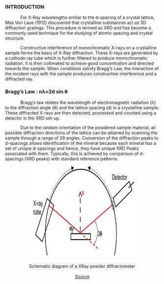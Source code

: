 ### INTRODUCTION<br>

<p style="text-indent:50px;">For X-Ray wavelengths similar to the d-spacing of a crystal lattice, Max Von Laue (1912) discovered that crystalline substances act as 3D diffraction gratings. This procedure is termed as XRD and has become a commonly used technique for the studying of atomic spacing and crystal structure.</p>



<p style="text-indent:50px;">Constructive interference of monochromatic X-rays on a crystalline sample forms the basis of X-Ray diffraction. These X-rays are generated by a cathode ray tube which is further filtered to produce monochromatic radiation. It is then collimated to achieve good concentration and directed towards the sample. When conditions satisfy Bragg's Law, the interaction of the incident rays with the sample produces constructive interference and a diffracted ray.
</p>

### Bragg’s Law : nλ=2d sin θ

<p style="text-indent:50px;">
Bragg’s law relates the wavelength of electromagnetic radiation (λ) to the diffraction angle (θ) and the lattice spacing (d) in a crystalline sample. These diffracted X-rays are then detected, processed and counted using a detector in the XRD set-up. 
</p>

<p style="text-indent:50px;">
Due to the random orientation of the powdered sample material, all possible diffraction directions of the lattice can be attained by scanning the sample through a range of 2θ angles. Conversion of the diffraction peaks to d-spacings allows identification of the mineral because each mineral has a set of unique d-spacings and hence, they have unique XRD Peaks associated with them. Typically, this is achieved by comparison of d-spacings (XRD peaks) with standard reference patterns.
</p>


<center><img src="images/image1.png" style=" margin-left: auto;margin-right: auto;" width="70%" height="300px"></center><br>
<center>Schematic diagram of a XRay powder diffractometer</center><br>
<center><a href="http://prism.mit.edu/xray/Basics%20of%20X-Ray%20Powder%20Diffraction.pdf" target="_blank">Source </a></center>
<br><br>

<!-- ### NOTE
<p style="text-indent:50px;">The incident angle, ω, is defined between the X-ray source and the sample. 
The diffraction angle, 2 θ, is defined between the incident beam and the detector. 
The incident angle ω is always ½ of the detector angle 2 θ . 
</p>

<br>
<center><img src="images/600px-Pb-Sn-phase-diagram-greek.svg.png"style=" margin-left: auto;margin-right: auto;" width="50%" height="300px"></center><br>
<center>Pb-Sn PHASE DIAGRAM </center><br>
<center>Source : (<a href="https://commons.m.wikimedia.org/wiki/File:Pb-Sn-phase-diagram-greek.svg ">https://commons.m.wikimedia.org/wiki/File:Pb-Sn-phase-diagram-greek.svg </a>)</center> -->
